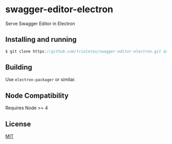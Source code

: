 # swagger-editor-electron
Serve Swagger Editor in Electron

## Installing and running

```javascript
$ git clone https://github.com/trioletas/swagger-editor-electron.git && cd swagger-editor-electron && yarn && yarn start
```
## Building

Use `electron-packager` or similar.

## Node Compatibility

Requires Node >= 4

## License

[MIT](LICENSE)
